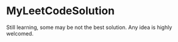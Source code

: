 # MyLeetCodeSolution
Still learning, some may be not the best solution. Any idea is highly welcomed.
